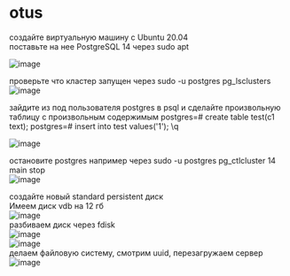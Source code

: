 # otus
создайте виртуальную машину c Ubuntu 20.04    
поставьте на нее PostgreSQL 14 через sudo apt   
   
![image](https://user-images.githubusercontent.com/108919955/180815689-f507c34a-4ec6-4ba5-9cef-77db0b1b314c.png)

проверьте что кластер запущен через sudo -u postgres pg_lsclusters   
![image](https://user-images.githubusercontent.com/108919955/180816060-873e3eec-95d5-463a-9c83-806ac5240bfd.png)
   
зайдите из под пользователя postgres в psql и сделайте произвольную таблицу с произвольным содержимым postgres=# create table test(c1 text); postgres=# insert into test values('1'); \q   

![image](https://user-images.githubusercontent.com/108919955/180816773-5ff0cecc-0057-4356-9567-fd69bf207e17.png)
   
остановите postgres например через sudo -u postgres pg_ctlcluster 14 main stop   
![image](https://user-images.githubusercontent.com/108919955/180817710-6bb6c8b6-a158-4112-b163-0112f732fd05.png)
   
создайте новый standard persistent диск   
Имеем диск vdb на 12 гб   
![image](https://user-images.githubusercontent.com/108919955/180818947-cc1e79f2-19db-4992-955e-f484f488f787.png)   
разбиваем диск через fdisk  
![image](https://user-images.githubusercontent.com/108919955/180821724-85c5dd05-be26-4865-a2c2-a77d73f9841d.png)   
![image](https://user-images.githubusercontent.com/108919955/180821788-04c5aabf-86df-4847-88db-37687b295d74.png)   
делаем файловую систему, смотрим uuid, перезагружаем сервер   
![image](https://user-images.githubusercontent.com/108919955/180823106-2f3ad721-85c5-41a4-aadd-1d65567824b2.png)
